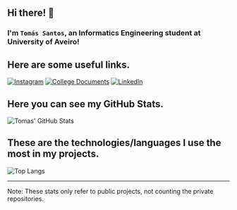 
## Hi there! 👋 
### I'm `Tomás Santos`, an Informatics Engineering student at University of Aveiro!

## Here are some useful links.
[![Instagram](https://img.shields.io/badge/Instagram-E4405F?style=for-the-badge&logo=instagram&logoColor=white)](https://www.instagram.com/tomassf8/)
[![College Documents](https://img.shields.io/badge/Google_Cloud-4285F4?style=for-the-badge&logo=google-cloud&logoColor=white)](https://drive.google.com/drive/folders/1iE-8LAau8ikg_M7KbtG0uQk5tfdjuMG-?usp=drive_link)
[![LinkedIn](https://img.shields.io/badge/LinkedIn-0077B5?style=for-the-badge&logo=linkedin&logoColor=white)](https://www.linkedin.com/in/tom%C3%A1s-fernandes-977033287/)

## Here you can see my GitHub Stats.
![Tomas' GitHub Stats](https://github-readme-stats.vercel.app/api?username=tomasf18&show_icons=true&theme=gruvbox)

## These are the technologies/languages I use the most in my projects.
![Top Langs](https://github-readme-stats.vercel.app/api/top-langs/?username=tomasf18&hide_progress=false&layout=donut&theme=gruvbox)

---

Note: These stats only refer to public projects, not counting the private repositories.
